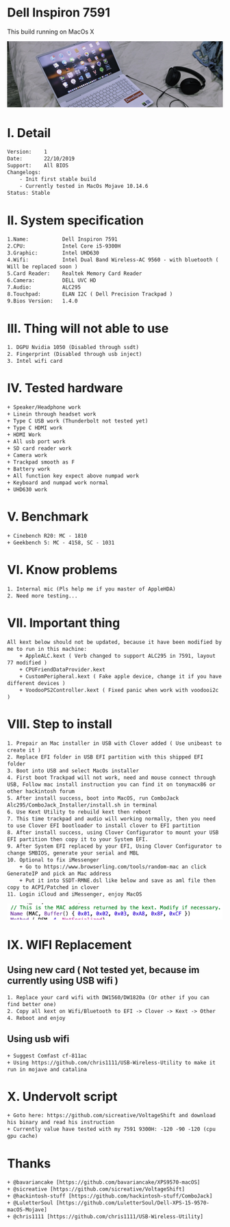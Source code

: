 # Dell Inspiron 7591

This build running on MacOs X

![Alt text](Background.jpg)

# I. Detail

    Version:    1
    Date:       22/10/2019
    Support:    All BIOS
    Changelogs:
        - Init first stable build
        - Currently tested in MacOs Mojave 10.14.6
    Status: Stable

# II. System specification

    1.Name:           Dell Inspiron 7591
    2.CPU:            Intel Core i5-9300H
    3.Graphic:        Intel UHD630
    4.Wifi:           Intel Dual Band Wireless-AC 9560 - with bluetooth ( Will be replaced soon )
    5.Card Reader:    Realtek Memory Card Reader 
    6.Camera:         DELL UVC HD
    7.Audio:          ALC295
    8.Touchpad:       ELAN I2C ( Dell Precision Trackpad )
    9.Bios Version:   1.4.0

# III. Thing will not able to use

    1. DGPU Nvidia 1050 (Disabled through ssdt)
    2. Fingerprint (Disabled through usb inject)
    3. Intel wifi card

# IV. Tested hardware
    + Speaker/Headphone work
    + Linein through headset work
    + Type C USB work (Thunderbolt not tested yet)
    + Type C HDMI work
    + HDMI Work
    + All usb port work
    + SD card reader work
    + Camera work
    + Trackpad smooth as F
    + Battery work
    + All function key expect above numpad work
    + Keyboard and numpad work normal
    + UHD630 work

# V. Benchmark
    + Cinebench R20: MC - 1810
    + Geekbench 5: MC - 4158, SC - 1031

# VI. Know problems

    1. Internal mic (Pls help me if you master of AppleHDA)
    2. Need more testing...

# VII. Important thing
    All kext below should not be updated, because it have been modified by me to run in this machine:
        + AppleALC.kext ( Verb changed to support ALC295 in 7591, layout 77 modified )
        + CPUFriendDataProvider.kext
        + CustomPeripheral.kext ( Fake apple device, change it if you have different devices )
        + VoodooPS2Controller.kext ( Fixed panic when work with voodooi2c )

# VIII. Step to install

    1. Prepair an Mac installer in USB with Clover added ( Use unibeast to create it )
    2. Replace EFI folder in USB EFI partition with this shipped EFI folder
    3. Boot into USB and select MacOs installer
    4. First boot Trackpad will not work, need and mouse connect through USB, Follow mac install instruction you can find it on tonymacx86 or other hackintosh forum
    5. After install success, boot into MacOS, run ComboJack Alc295/ComboJack_Installer/install.sh in terminal
    6. Use Kext Utility to rebuild kext then reboot
    7. This time trackpad and audio will working normally, then you need to use Clover EFI bootloader to install clover to EFI partition
    8. After install success, using Clover Configurator to mount your USB EFI partition then copy it to your System EFI.
    9. After System EFI replaced by your EFI, Using Clover Configurator to change SMBIOS, generate your serial and MBL
    10. Optional to fix iMessenger
        + Go to https://www.browserling.com/tools/random-mac an click GenerateIP and pick an Mac address
        + Put it into SSDT-RMNE.dsl like below and save as aml file then copy to ACPI/Patched in clover
    11. Login iCloud and iMessenger, enjoy MacOS
![Alt text](UpdateMac.png)

# IX. WIFI Replacement
## Using new card ( Not tested yet, because im currently using USB wifi )
    1. Replace your card wifi with DW1560/DW1820a (Or other if you can find better one)
    2. Copy all kext on Wifi/Bluetooth to EFI -> Clover -> Kext -> Other
    4. Reboot and enjoy
## Using usb wifi
    + Suggest Comfast cf-811ac 
    + Using https://github.com/chris1111/USB-Wireless-Utility to make it run in mojave and catalina

# X. Undervolt script
    + Goto here: https://github.com/sicreative/VoltageShift and download his binary and read his instruction
    + Currently value have tested with my 7591 9300H: -120 -90 -120 (cpu gpu cache)

# Thanks
    + @bavariancake [https://github.com/bavariancake/XPS9570-macOS]
    + @sicreative [https://github.com/sicreative/VoltageShift]
    + @hackintosh-stuff [https://github.com/hackintosh-stuff/ComboJack]
    + @LuletterSoul [https://github.com/LuletterSoul/Dell-XPS-15-9570-macOS-Mojave]
    + @chris1111 [https://github.com/chris1111/USB-Wireless-Utility]